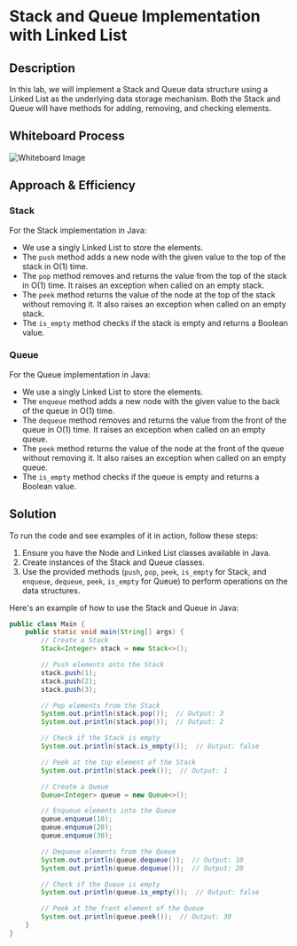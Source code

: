 # Stack and Queue Implementation with Linked List

## Description

In this lab, we will implement a Stack and Queue data structure using a Linked List as the underlying data storage mechanism. Both the Stack and Queue will have methods for adding, removing, and checking elements.

## Whiteboard Process
![Whiteboard Image](../../assets/Stack%20and%20Queue.png)

## Approach & Efficiency

### Stack

For the Stack implementation in Java:
- We use a singly Linked List to store the elements.
- The `push` method adds a new node with the given value to the top of the stack in O(1) time.
- The `pop` method removes and returns the value from the top of the stack in O(1) time. It raises an exception when called on an empty stack.
- The `peek` method returns the value of the node at the top of the stack without removing it. It also raises an exception when called on an empty stack.
- The `is_empty` method checks if the stack is empty and returns a Boolean value.

### Queue

For the Queue implementation in Java:
- We use a singly Linked List to store the elements.
- The `enqueue` method adds a new node with the given value to the back of the queue in O(1) time.
- The `dequeue` method removes and returns the value from the front of the queue in O(1) time. It raises an exception when called on an empty queue.
- The `peek` method returns the value of the node at the front of the queue without removing it. It also raises an exception when called on an empty queue.
- The `is_empty` method checks if the queue is empty and returns a Boolean value.

## Solution

To run the code and see examples of it in action, follow these steps:

1. Ensure you have the Node and Linked List classes available in Java.
2. Create instances of the Stack and Queue classes.
3. Use the provided methods (`push`, `pop`, `peek`, `is_empty` for Stack, and `enqueue`, `dequeue`, `peek`, `is_empty` for Queue) to perform operations on the data structures.

Here's an example of how to use the Stack and Queue in Java:

```java
public class Main {
    public static void main(String[] args) {
        // Create a Stack
        Stack<Integer> stack = new Stack<>();

        // Push elements onto the Stack
        stack.push(1);
        stack.push(2);
        stack.push(3);

        // Pop elements from the Stack
        System.out.println(stack.pop());  // Output: 3
        System.out.println(stack.pop());  // Output: 2

        // Check if the Stack is empty
        System.out.println(stack.is_empty());  // Output: false

        // Peek at the top element of the Stack
        System.out.println(stack.peek());  // Output: 1

        // Create a Queue
        Queue<Integer> queue = new Queue<>();

        // Enqueue elements into the Queue
        queue.enqueue(10);
        queue.enqueue(20);
        queue.enqueue(30);

        // Dequeue elements from the Queue
        System.out.println(queue.dequeue());  // Output: 10
        System.out.println(queue.dequeue());  // Output: 20

        // Check if the Queue is empty
        System.out.println(queue.is_empty());  // Output: false

        // Peek at the front element of the Queue
        System.out.println(queue.peek());  // Output: 30
    }
}
